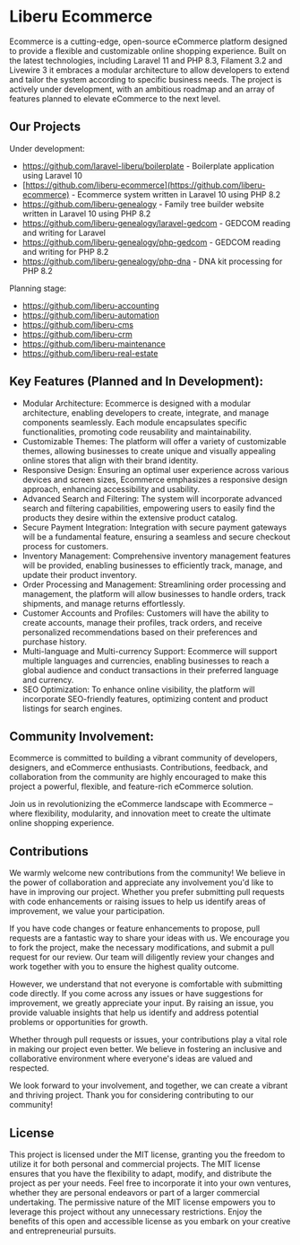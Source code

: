 # Liberu Ecommerce

Ecommerce is a cutting-edge, open-source eCommerce platform designed to provide a flexible and customizable online shopping experience. Built on the latest technologies, including Laravel 11 and PHP 8.3, Filament 3.2 and Livewire 3 it embraces a modular architecture to allow developers to extend and tailor the system according to specific business needs. The project is actively under development, with an ambitious roadmap and an array of features planned to elevate eCommerce to the next level.

## Our Projects

Under development:

* https://github.com/laravel-liberu/boilerplate - Boilerplate application using Laravel 10
* [https://github.com/liberu-ecommerce](https://github.com/liberu-ecommerce) - Ecommerce system written in Laravel 10 using PHP 8.2
* https://github.com/liberu-genealogy - Family tree builder website written in Laravel 10 using PHP 8.2
* https://github.com/liberu-genealogy/laravel-gedcom - GEDCOM reading and writing for Laravel
* https://github.com/liberu-genealogy/php-gedcom - GEDCOM reading and writing for PHP 8.2
* https://github.com/liberu-genealogy/php-dna - DNA kit processing for PHP 8.2

Planning stage:

* https://github.com/liberu-accounting
* https://github.com/liberu-automation
* https://github.com/liberu-cms
* https://github.com/liberu-crm
* https://github.com/liberu-maintenance
* https://github.com/liberu-real-estate

## Key Features (Planned and In Development):

* Modular Architecture: Ecommerce is designed with a modular architecture, enabling developers to create, integrate, and manage components seamlessly. Each module encapsulates specific functionalities, promoting code reusability and maintainability.
* Customizable Themes: The platform will offer a variety of customizable themes, allowing businesses to create unique and visually appealing online stores that align with their brand identity.
* Responsive Design: Ensuring an optimal user experience across various devices and screen sizes, Ecommerce emphasizes a responsive design approach, enhancing accessibility and usability.
* Advanced Search and Filtering: The system will incorporate advanced search and filtering capabilities, empowering users to easily find the products they desire within the extensive product catalog.
* Secure Payment Integration: Integration with secure payment gateways will be a fundamental feature, ensuring a seamless and secure checkout process for customers.
* Inventory Management: Comprehensive inventory management features will be provided, enabling businesses to efficiently track, manage, and update their product inventory.
* Order Processing and Management: Streamlining order processing and management, the platform will allow businesses to handle orders, track shipments, and manage returns effortlessly.
* Customer Accounts and Profiles: Customers will have the ability to create accounts, manage their profiles, track orders, and receive personalized recommendations based on their preferences and purchase history.
* Multi-language and Multi-currency Support: Ecommerce will support multiple languages and currencies, enabling businesses to reach a global audience and conduct transactions in their preferred language and currency.
* SEO Optimization: To enhance online visibility, the platform will incorporate SEO-friendly features, optimizing content and product listings for search engines.

## Community Involvement: 
Ecommerce is committed to building a vibrant community of developers, designers, and eCommerce enthusiasts. Contributions, feedback, and collaboration from the community are highly encouraged to make this project a powerful, flexible, and feature-rich eCommerce solution.

Join us in revolutionizing the eCommerce landscape with Ecommerce – where flexibility, modularity, and innovation meet to create the ultimate online shopping experience.

## Contributions
We warmly welcome new contributions from the community! We believe in the power of collaboration and appreciate any involvement you'd like to have in improving our project. Whether you prefer submitting pull requests with code enhancements or raising issues to help us identify areas of improvement, we value your participation.

If you have code changes or feature enhancements to propose, pull requests are a fantastic way to share your ideas with us. We encourage you to fork the project, make the necessary modifications, and submit a pull request for our review. Our team will diligently review your changes and work together with you to ensure the highest quality outcome.

However, we understand that not everyone is comfortable with submitting code directly. If you come across any issues or have suggestions for improvement, we greatly appreciate your input. By raising an issue, you provide valuable insights that help us identify and address potential problems or opportunities for growth.

Whether through pull requests or issues, your contributions play a vital role in making our project even better. We believe in fostering an inclusive and collaborative environment where everyone's ideas are valued and respected.

We look forward to your involvement, and together, we can create a vibrant and thriving project. Thank you for considering contributing to our community!

## License
This project is licensed under the MIT license, granting you the freedom to utilize it for both personal and commercial projects. The MIT license ensures that you have the flexibility to adapt, modify, and distribute the project as per your needs. Feel free to incorporate it into your own ventures, whether they are personal endeavors or part of a larger commercial undertaking. The permissive nature of the MIT license empowers you to leverage this project without any unnecessary restrictions. Enjoy the benefits of this open and accessible license as you embark on your creative and entrepreneurial pursuits.

